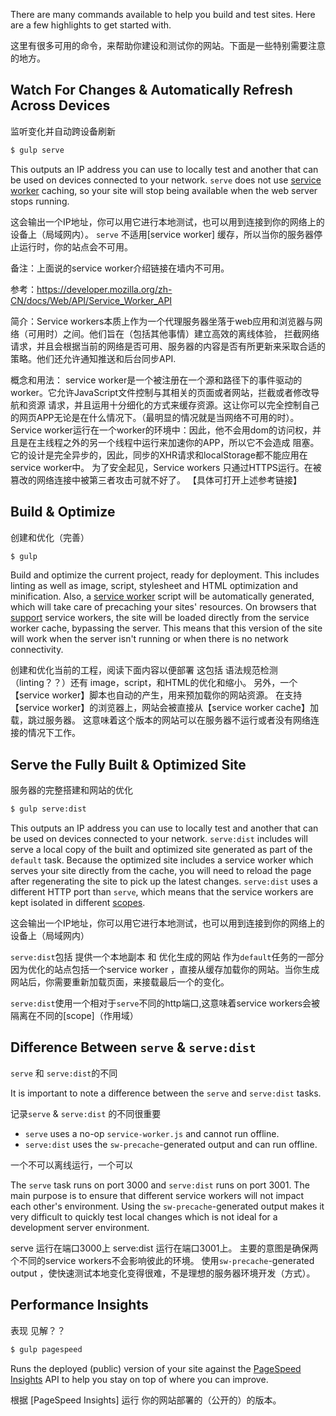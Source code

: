 There are many commands available to help you build and test sites. Here are a few highlights to get started with.

这里有很多可用的命令，来帮助你建设和测试你的网站。下面是一些特别需要注意的地方。

## Watch For Changes & Automatically Refresh Across Devices
监听变化并自动跨设备刷新

```sh
$ gulp serve
```

This outputs an IP address you can use to locally test and another that can be used on devices
connected to your network.
`serve` does not use [service worker](http://www.html5rocks.com/en/tutorials/service-worker/introduction/)
caching, so your site will stop being available when the web server stops running.

这会输出一个IP地址，你可以用它进行本地测试，也可以用到连接到你的网络上的设备上（局域网内）。
`serve` 不适用[service worker] 缓存，所以当你的服务器停止运行时，你的站点会不可用。

备注：上面说的service worker介绍链接在墙内不可用。

参考：https://developer.mozilla.org/zh-CN/docs/Web/API/Service_Worker_API

简介：Service workers本质上作为一个代理服务器坐落于web应用和浏览器与网络（可用时）之间。他们旨在（包括其他事情）建立高效的离线体验，
拦截网络请求，并且会根据当前的网络是否可用、服务器的内容是否有所更新来采取合适的策略。他们还允许通知推送和后台同步API.

概念和用法：
service worker是一个被注册在一个源和路径下的事件驱动的worker。它允许JavaScript文件控制与其相关的页面或者网站，拦截或者修改导航和资源
请求，并且运用十分细化的方式来缓存资源。这让你可以完全控制自己的网页APP无论是在什么情况下。（最明显的情况就是当网络不可用的时）。
Service worker运行在一个worker的环境中：因此，他不会用dom的访问权，并且是在主线程之外的另一个线程中运行来加速你的APP，所以它不会造成
阻塞。它的设计是完全异步的，因此，同步的XHR请求和localStorage都不能应用在service worker中。
为了安全起见，Service workers 只通过HTTPS运行。在被篡改的网络连接中被第三者攻击可就不好了。
【具体可打开上述参考链接】

## Build & Optimize
创建和优化（完善）

```sh
$ gulp
```

Build and optimize the current project, ready for deployment.
This includes linting as well as image, script, stylesheet and HTML optimization and minification.
Also, a [service worker](http://www.html5rocks.com/en/tutorials/service-worker/introduction/)
script will be automatically generated, which will take care of precaching your sites' resources.
On browsers that [support](https://jakearchibald.github.io/isserviceworkerready/) service
workers, the site will be loaded directly from the service worker cache, bypassing the server.
This means that this version of the site will work when the server isn't running or when there is
no network connectivity.

创建和优化当前的工程，阅读下面内容以便部署
这包括 语法规范检测（linting？？）还有 image，script，和HTML的优化和缩小。
另外，一个【service worker】脚本也自动的产生，用来预加载你的网站资源。
在支持【service worker】的浏览器上，网站会被直接从【service worker cache】加载，跳过服务器。
这意味着这个版本的网站可以在服务器不运行或者没有网络连接的情况下工作。

## Serve the Fully Built & Optimized Site

服务器的完整搭建和网站的优化

```sh
$ gulp serve:dist
```

This outputs an IP address you can use to locally test and another that can be used on devices
connected to your network.
`serve:dist` includes will serve a local copy of the built and optimized site generated as part
of the `default` task.
Because the optimized site includes a service worker which serves your site directly from the
cache, you will need to reload the page after regenerating the site to pick up the latest changes.
`serve:dist` uses a different HTTP port than `serve`, which means that the service workers are
kept isolated in different [scopes](https://developer.mozilla.org/en-US/docs/Web/API/Service_Worker_API/Using_Service_Workers#Registering_your_worker).

这会输出一个IP地址，你可以用它进行本地测试，也可以用到连接到你的网络上的设备上（局域网内）

`serve:dist`包括 提供一个本地副本 和 优化生成的网站 作为`default`任务的一部分
因为优化的站点包括一个service worker ，直接从缓存加载你的网站。当你生成网站后，你需要重新加载页面，来接载最后一个的变化。

`serve:dist`使用一个相对于`serve`不同的http端口,这意味着service workers会被隔离在不同的[scope]（作用域）


## Difference Between `serve` & `serve:dist`

 `serve` 和 `serve:dist`的不同

It is important to note a difference between the `serve` and `serve:dist` tasks.

记录`serve` & `serve:dist` 的不同很重要


* `serve` uses a no-op `service-worker.js` and cannot run offline.
* `serve:dist` uses the `sw-precache`-generated output and can run offline.

一个不可以离线运行，一个可以

The `serve` task runs on port 3000 and `serve:dist` runs on port 3001.
The main purpose is to ensure that different service workers will not impact each other's environment. 
Using the `sw-precache`-generated output makes it very difficult to quickly test local changes which is not ideal for a development server environment.

serve 运行在端口3000上 serve:dist 运行在端口3001上。
主要的意图是确保两个不同的service workers不会影响彼此的环境。
使用`sw-precache`-generated output ，使快速测试本地变化变得很难，不是理想的服务器环境开发（方式）。

## Performance Insights

表现 见解？？

```sh
$ gulp pagespeed
```

Runs the deployed (public) version of your site against the [PageSpeed Insights](https://developers.google.com/speed/pagespeed/insights/) API to help you stay on top of where you can improve.

根据 [PageSpeed Insights] 运行 你的网站部署的（公开的）的版本。
